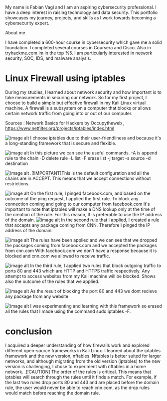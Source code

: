My name is Fabian Vagi and I am an aspiring cybersecurity professional.
I have a deep interest in raising technology and data security.
This portfolio showcases my journey, projects, and skills as I work towards becoming a cybersecurity expert.

About me

I have completed a 600-hour course in cybersecurity which gave me a solid foundation.
I completed several courses in Coursera and Cisco.
Also in tryhackme.com im in the top %5.
I am particularly interested in network security, SOC, IDS, and malware analysis.


# Linux Firewall using iptables

During my studies, I learned about network security and how important is to take measurements in securing our network.
So for my first project, I choose to build a simple but effective firewall in my Kali Linux virtual machine.
A firewall is a subsystem on a computer that blocks or allows certain network traffic from going into or out of our computer.

Sources : Network Basics for Hackers by Occupytheweb ,  https://www.netfilter.org/projects/iptables/index.html 


![image alt](https://github.com/fabianvagi91/projects/blob/c377fd6b80d301dfa0a679340e0c70552dfa3dfd/iptablesinstall.png)
I choose iptables due to their user-friendliness and because it's a long-standing framework that is secure and flexible. 

![image alt](https://github.com/fabianvagi91/projects/blob/d3c14782a55a493677f2f5d8b0014b5e2f79f168/iptables%20help.jpg)
In this picture we can see the useful commands.
-A is append rule to the chain -D delete rule  -L list -F erase list -j target -s source -d destination 

![image alt](https://github.com/fabianvagi91/projects/blob/72d91838330502b7a7e96f8cd8241c9721629cdd/iptablespolicy.png)
.[!IMPORTANT]This is the default configuration and all the chains are in ACCEPT. 
This means that we accept connections without restrictions.

![image alt](https://github.com/fabianvagi91/projects/blob/6950366e5c8cfa3a78b012dac15e9eeaee5d1cd2/Iptablesblockfacebook.jpg) 
On the first rule, I pinged facebook.com, and based on the outcome of the ping request, I applied the first rule.
To block any connection coming and going to our computer from facebook.com
It's important to note that iptables will make a DNS lookup only at the time of the creation of the rule.
For this reason, It is preferable to use the IP address of the domain.
![image alt](https://github.com/fabianvagi91/projects/blob/c586794015d09f7287cf1434e439ad19697d0210/iptablescnnblock.jpg)
In the second rule that I applied, I created a rule that accepts any package coming from CNN.
Therefore I pinged the IP address of the domain.

![image alt](https://github.com/fabianvagi91/projects/blob/a704e92ec51dc45474e94a277f317eb9540f2f52/iptablesoutcome.png)
The rules have been applied and we can see that we dropped the packages coming from facebook.com and we accepted the packages from cnn.com
With facebook.com we don't have a response because it is blocked and cnn.com we allowed to receive traffic.

![image alt](https://github.com/fabianvagi91/projects/blob/79cdb355161dcdd526e7da12da109fbfef845b8b/iptables-blockport-list.jpg)
In the third rule, I applied two rules that block outgoing traffic to ports 80 and 443 which are HTTP and HTTPS traffic respectively.
Any attempt to access websites from my Kali machine will be blocked.
Shows also the outcome of the rules that we applied.

![image alt](https://github.com/fabianvagi91/projects/blob/fc73b72a8f3782f8ce394e92d61a3d5ae5f6b78c/iptables-noconneciton.jpg)
As the result of blocking the port 80 and 443 we dont recieve any package from any website


![image alt](https://github.com/fabianvagi91/projects/blob/a704e92ec51dc45474e94a277f317eb9540f2f52/ipttables%20end.png)
I was experimenting and learning with this framework so erased all the rules that I made using the command sudo iptables -F.

# conclusion

I acquired a deeper understanding of how firewalls work and explored different open-source frameworks in Kali Linux. I learned about the iptables framework and the new version, nftables. Nftables is better suited for larger networks, and although migrating from the old version (iptables) to the new version is challenging, I chose to experiment with nftables in a home network.
.[!CAUTION]
The order of the rules is critical. This means that iptables will search through the rules until it finds a match. For example, if the last two rules drop ports 80 and 443 and are placed before the domain rule, the user would never be able to reach cnn.com, as the drop rules would match before reaching the domain rule.

